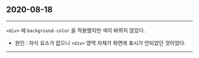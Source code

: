 ## 2020-08-18
***
`<div>` 에 `background-color` 을 적용했지만 색이 바뀌지 않았다.
* 원인 : 자식 요소가 없으니 `<div>` 영역 자체가 화면에 표시가 안되었던 것이었다.
***